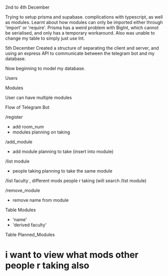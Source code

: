 2nd to 4th December

Trying to setup prisma and supabase. complications with typescript, as well as modules. Learnt about how modules can only be imported either through 'import' or 'require'. Prisma has a weird problem with BigInt, which cannot be serialised, and only has a temporary workaround. Also was unable to change my table to simply just use Int.

5th December
Created a structure of separating the client and server, and using an express API to communicate between the telegram bot and my database.

Now beginning to model my database.

Users

Modules

User can have multiple modules

Flow of Telegram Bot

/register

- add room_num
- modules planning on taking

/add_module

- add module planning to take
  (insert into module)

/list module

- people taking planning to take the same module

/list faculty , different mods people r taking (will search /list module)

/remove_module

- remove name from module

Table Modules

- 'name'
- 'derived faculty'

Table Planned_Modules

# i want to view what mods other people r taking also
